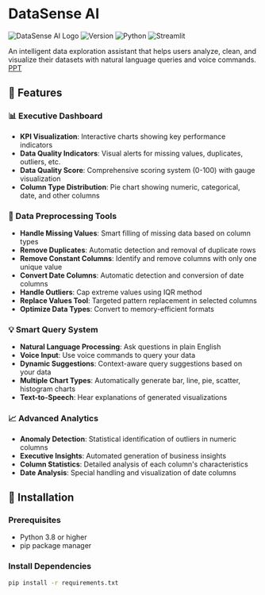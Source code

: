 # DataSense AI


![DataSense AI Logo](https://img.shields.io/badge/DataSense-AI-blue?style=for-the-badge&logo=data&logoColor=white)
![Version](https://img.shields.io/badge/version-3.0-green?style=for-the-badge)
![Python](https://img.shields.io/badge/python-3.8+-blue?style=for-the-badge)
![Streamlit](https://img.shields.io/badge/streamlit-1.28+-red?style=for-the-badge)

An intelligent data exploration assistant that helps users analyze, clean, and visualize their datasets with natural language queries and voice commands.
[PPT](https://muflih917.github.io/Datascence/)
## 🌟 Features

### 📊 Executive Dashboard
- **KPI Visualization**: Interactive charts showing key performance indicators
- **Data Quality Indicators**: Visual alerts for missing values, duplicates, outliers, etc.
- **Data Quality Score**: Comprehensive scoring system (0-100) with gauge visualization
- **Column Type Distribution**: Pie chart showing numeric, categorical, date, and other columns

### 🔧 Data Preprocessing Tools
- **Handle Missing Values**: Smart filling of missing data based on column types
- **Remove Duplicates**: Automatic detection and removal of duplicate rows
- **Remove Constant Columns**: Identify and remove columns with only one unique value
- **Convert Date Columns**: Automatic detection and conversion of date columns
- **Handle Outliers**: Cap extreme values using IQR method
- **Replace Values Tool**: Targeted pattern replacement in selected columns
- **Optimize Data Types**: Convert to memory-efficient formats

### 💡 Smart Query System
- **Natural Language Processing**: Ask questions in plain English
- **Voice Input**: Use voice commands to query your data
- **Dynamic Suggestions**: Context-aware query suggestions based on your data
- **Multiple Chart Types**: Automatically generate bar, line, pie, scatter, histogram charts
- **Text-to-Speech**: Hear explanations of generated visualizations

### 📈 Advanced Analytics
- **Anomaly Detection**: Statistical identification of outliers in numeric columns
- **Executive Insights**: Automated generation of business insights
- **Column Statistics**: Detailed analysis of each column's characteristics
- **Date Analysis**: Special handling and visualization of date columns

## 🚀 Installation

### Prerequisites
- Python 3.8 or higher
- pip package manager


### Install Dependencies
```bash
pip install -r requirements.txt




